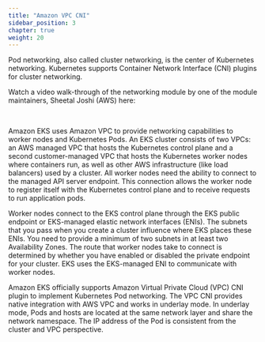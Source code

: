 ```yaml
---
title: "Amazon VPC CNI"
sidebar_position: 3
chapter: true
weight: 20
---
```


Pod networking, also called cluster networking, is the center of Kubernetes networking. Kubernetes supports Container Network Interface (CNI) plugins for cluster networking.

Watch a video walk-through of the networking module by one of the module maintainers, Sheetal Joshi (AWS) here:

<ReactPlayer controls url="https://www.youtube.com/watch?v=EAZnXII9NTY" /> <br />

Amazon EKS uses Amazon VPC to provide networking capabilities to worker nodes and Kubernetes Pods. An EKS cluster consists of two VPCs: an AWS managed VPC that hosts the Kubernetes control plane and a second customer-managed VPC that hosts the Kubernetes worker nodes where containers run, as well as other AWS infrastructure (like load balancers) used by a cluster. All worker nodes need the ability to connect to the managed API server endpoint. This connection allows the worker node to register itself with the Kubernetes control plane and to receive requests to run application pods.

Worker nodes connect to the EKS control plane through the EKS public endpoint or EKS-managed elastic network interfaces (ENIs). The subnets that you pass when you create a cluster influence where EKS places these ENIs. You need to provide a minimum of two subnets in at least two Availability Zones. The route that worker nodes take to connect is determined by whether you have enabled or disabled the private endpoint for your cluster. EKS uses the EKS-managed ENI to communicate with worker nodes.

Amazon EKS officially supports Amazon Virtual Private Cloud (VPC) CNI plugin to implement Kubernetes Pod networking. The VPC CNI provides native integration with AWS VPC and works in underlay mode. In underlay mode, Pods and hosts are located at the same network layer and share the network namespace. The IP address of the Pod is consistent from the cluster and VPC perspective.

